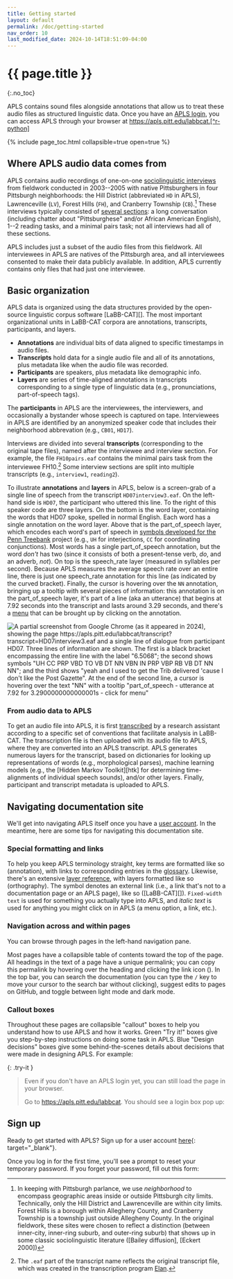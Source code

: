 ```yaml
---
title: Getting started
layout: default
permalink: /doc/getting-started
nav_order: 10
last_modified_date: 2024-10-14T18:51:09-04:00
---
```


# {{ page.title }}
{:.no_toc}

APLS contains sound files alongside annotations that allow us to treat these audio files as structured linguistic data.
Once you have an [APLS login](#sign-up), you can access APLS through your browser at https://apls.pitt.edu/labbcat.[^r-python]
<!-- APLS works just like any other webpage: you can use the back/forward buttons to navigate, create bookmarks, load multiple pages in tabs, etc. -->

[^r-python]: Advanced users can also access APLS via the [`nzilbb.labbcat` package](https://nzilbb.github.io/labbcat-R/) for R, or the [`nzilbb-labbcat` library](https://nzilbb.github.io/labbcat-py/) for Python. These packages have most of the functionality of the browser-based graphical user interface (https://apls.pitt.edu/labbcat), with some added benefits such as reproducibility (e.g., a particular set of [search](doc/search) criteria can be encoded in R/Python code rather than described for copy/paste). Even if you plan to mostly use these interfaces, however, it's a good idea to learn the browser-based GUI first, as it will help you build an intuitive sense for how APLS data is organized.

{% include page_toc.html collapsible=true open=true %}


## Where APLS audio data comes from

APLS contains audio recordings of one-on-one [sociolinguistic interviews](https://languageandlife.org/about-sociolinguistics/) from fieldwork conducted in 2003--2005 with native Pittsburghers in four Pittsburgh neighborhoods: the Hill District (abbreviated `HD` in APLS), Lawrenceville (`LV`), Forest Hills (`FH`), and Cranberry Township (`CB`).[^neighborhood]
These interviews typically consisted of [several sections](https://ecampusontario.pressbooks.pub/essentialsoflinguistics2/chapter/10-5-variationist-methods-and-concepts): a long conversation (including chatter about "Pittsburghese" and/or African American English), 1--2 reading tasks, and a minimal pairs task;
not all interviews had all of these sections.

[^neighborhood]: In keeping with Pittsburgh parlance, we use _neighborhood_ to encompass geographic areas inside or outside Pittsburgh city limits. Technically, only the Hill District and Lawrenceville are within city limits. Forest Hills is a borough within Allegheny County, and Cranberry Township is a township just outside Allegheny County. In the original fieldwork, these sites were chosen to reflect a distinction (between inner-city, inner-ring suburb, and outer-ring suburb) that shows up in some classic sociolinguistic literature ([Bailey diffusion], [Eckert 2000])

APLS includes just a subset of the audio files from this fieldwork.
All interviewees in APLS are natives of the Pittsburgh area, and all interviewees consented to make their data publicly available.
In addition, APLS currently contains only files that had just one interviewee.


## Basic organization

APLS data is organized using the data structures provided by the open-source linguistic corpus software [LaBB-CAT][].
The most important organizational units in LaBB-CAT corpora are <span class="keyterm">annotations</span>, <span class="keyterm">transcripts</span>, <span class="keyterm">participants</span>, and <span class="keyterm">layers</span>.

- **Annotations** are individual bits of data aligned to specific timestamps in audio files.
- **Transcripts** hold data for a single audio file and all of its annotations, plus metadata like when the audio file was recorded.
- **Participants** are speakers, plus metadata like demographic info.
- **Layers** are series of time-aligned annotations in transcripts corresponding to a single type of linguistic data (e.g., pronunciations, part-of-speech tags).

The **participants** in APLS are the interviewees, the interviewers, and occasionally a bystander whose speech is captured on tape.
Interviewees in APLS are identified by an anonymized <span class="keyterm">speaker code</span> that includes their neighborhood abbrevation (e.g., `CB01`, `HD17`).

Interviews are divided into several **transcripts** (corresponding to the original tape files), named after the interviewee and interview section.
For example, the file `FH10pairs.eaf` contains the minimal pairs task from the interviewee FH10.[^eaf]
Some interview sections are split into multiple transcripts (e.g., `interview1`, `reading2`).

[^eaf]: The `.eaf` part of the transcript name reflects the original transcript file, which was created in the transcription program [Elan](https://archive.mpi.nl/tla/elan).

To illustrate **annotations** and **layers** in APLS, below is a screen-grab of a single <span class="keyterm">line</span> of speech from the transcript `HD07interview3.eaf`.
On the left-hand side is `HD07`, the participant who uttered this line.
To the right of this speaker code are three layers.
On the bottom is the <span class="layer">word</span> layer, containing the words that HD07 spoke, spelled in normal English.
Each word has a single annotation on the <span class="layer">word</span> layer.
Above that is the <span class="layer">part_of_speech</span> layer, which encodes each word's part of speech in [symbols developed for the Penn Treebank](doc/notation-systems#penn-treebank-pos-tags) project (e.g., `UH` for interjections, `CC` for coordinating conjunctions).
Most words has a single <span class="layer">part_of_speech</span> annotation, but the word _don't_ has two (since it consists of both a present-tense verb, _do_, and an adverb, _not_).
On top is the <span class="layer">speech_rate</span> layer (measured in syllables per second).
Because APLS measures the average speech rate over an entire line, there is just one <span class="layer">speech_rate</span> annotation for this line (as indicated by the curved bracket).
Finally, the cursor is hovering over the `NN` annotation, bringing up a tooltip with several pieces of information:
this annotation is on the <span class="layer">part_of_speech</span> layer, it's part of a line (aka an <span class="layer">utterance</span>) that begins at 7.92 seconds into the transcript and lasts around 3.29 seconds, and there's a [menu](doc/view-transcript#word-menu) that can be brought up by clicking on the annotation.

![A partial screenshot from Google Chrome (as it appeared in 2024), showing the page https://apls.pitt.edu/labbcat/transcript?transcript=HD07interview3.eaf and a single line of dialogue from participant HD07. Three lines of information are shown. The first is a black bracket encompassing the entire line with the label "6.5068"; the second shows symbols "UH CC PRP VBD TO VB DT NN VBN IN PRP VBP RB VB DT NN NN"; and the third shows "yeah and I used to get the Trib delivered 'cause I don't like the Post Gazette". At the end of the second line, a cursor is hovering over the text "NN" with a tooltip "part_of_speech - utterance at 7.92 for 3.2900000000000001s - click for menu" ](assets/img/demo-page.png)
<!-- A better screen-grab would: (a) be narrower (not take up as much x-axis real estate), (b) be from a line that doesn't have an annoying duration -->


### From audio data to APLS

To get an audio file into APLS, it is first [transcribed](doc/transcription) by a research assistant according to a specific set of conventions that facilitate analysis in LaBB-CAT.
The transcription file is then uploaded with its audio file to APLS, where they are converted into an APLS transcript.
APLS generates numerous layers for the transcript, based on dictionaries for looking up representations of words (e.g., morphological parses), machine learning models (e.g., the [Hidden Markov Toolkit][htk] for determining time-alignments of individual speech sounds), and/or other layers.
Finally, participant and transcript metadata is uploaded to APLS.


## Navigating documentation site

We'll get into navigating APLS itself once you have a [user account](#sign-up).
In the meantime, here are some tips for navigating this documentation site.


### Special formatting and links

To help you keep APLS terminology straight, key terms are formatted like so (<span class="keyterm">annotation</span>), with links to corresponding entries in the [glossary](doc/glossary).
Likewise, there's an extensive [layer reference](doc/layer-reference), with layers formatted like so (<span class="layer">orthography</span>).
The symbol <!-- SVG ext --> denotes an external link (i.e., a link that's not to a documentation page or an APLS page), like so ([LaBB-CAT][]).
`Fixed-width text` is used for something you actually type into APLS, and _italic text_ is used for anything you might click on in APLS (a menu option, a link, etc.).


### Navigation across and within pages

You can browse through pages in the left-hand navigation pane.
<!-- If you're viewing this site on a mobile device, you can click = to bring up the navigation -->
Most pages have a collapsible table of contents toward the top of the page.
All headings in the text of a page have a unique permalink; 
you can copy this permalink by hovering over the heading and clicking the link icon (<!-- SVG link -->).
In the top bar, you can search the documentation (you can type the `/` key to move your cursor to the search bar without clicking), suggest edits to pages on GitHub, and toggle between light mode and dark mode.


### Callout boxes

Throughout these pages are collapsible "callout" boxes to help you understand how to use APLS and how it works.
Green "Try it!" boxes give you step-by-step instructions on doing some task in APLS.
Blue "Design decisions" boxes give some behind-the-scenes details about decisions that were made in designing APLS.
For example:

{: .try-it }
> Even if you don't have an APLS login yet, you can still load the page in your browser.
>
> Go to https://apls.pitt.edu/labbcat.
> You should see a login box pop up:
> <!-- SCREEN GRAB login box -->


<!-- ## Terms of use -->

## Sign up

<!-- Crib from the Google Form -->

<!-- Possibly embed the Google Form -->

Ready to get started with APLS? Sign up for a user account [here](https://docs.google.com/forms/d/e/1FAIpQLSdFclWfbWZ-aM-h3Givrr4mH9T4MjyWaeQ-TpTMriC5mOcoqw/viewform){: target="_blank"}.

Once you log in for the first time, you'll see a prompt to reset your temporary password.
If you forget your password, fill out this form: 

